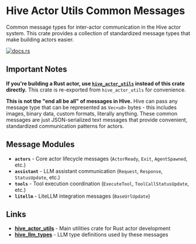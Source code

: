 # Hive Actor Utils Common Messages

Common message types for inter-actor communication in the Hive actor system. This crate provides a collection of standardized message types that make building actors easier.

[![docs.rs](https://docs.rs/hive_actor_utils_common_messages/badge.svg)](https://docs.rs/hive_actor_utils_common_messages)

## Important Notes

**If you're building a Rust actor, use [`hive_actor_utils`](../hive_actor_utils/) instead of this crate directly.** This crate is re-exported from `hive_actor_utils` for convenience.

**This is not the "end all be all" of messages in Hive.** Hive can pass any message type that can be represented as `Vec<u8>` bytes - this includes images, binary data, custom formats, literally anything. These common messages are just JSON-serialized text messages that provide convenient, standardized communication patterns for actors.

## Message Modules

- **`actors`** - Core actor lifecycle messages (`ActorReady`, `Exit`, `AgentSpawned`, etc.)
- **`assistant`** - LLM assistant communication (`Request`, `Response`, `StatusUpdate`, etc.)  
- **`tools`** - Tool execution coordination (`ExecuteTool`, `ToolCallStatusUpdate`, etc.)
- **`litellm`** - LiteLLM integration messages (`BaseUrlUpdate`)

## Links

- **[hive_actor_utils](../hive_actor_utils/)** - Main utilities crate for Rust actor development
- **[hive_llm_types](../hive_llm_types/)** - LLM type definitions used by these messages
